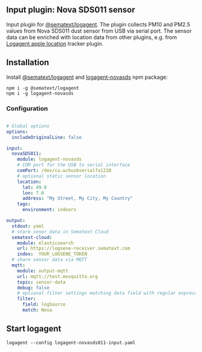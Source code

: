 ## Input plugin: Nova SDS011 sensor

Input plugin for [@sematext/logagent](http://sematext.com/logagent/). The plugin collects PM10 and PM2.5 values from Nova SDS011 dust sensor from USB via serial port. The sensor data can be enriched with location data from other plugins, e.g. from [Logagent apple location](logagent-apple-location) tracker plugin. 

## Installation 

Install [@sematext/logagent](https://www.npmjs.com/package/@sematext/logagent) and [logagent-novasds](https://www.npmjs.com/package/logagent-novasds) npm package: 

```
npm i -g @sematext/logagent 
npm i -g logagent-novasds
```
 
### Configuration

```yaml

# Global options
options:
  includeOriginalLine: false

input:
  novaSDS011:
    module: logagent-novasds
    # COM port for the USB to serial interface
    comPort: /dev/cu.wchusbserialfa1220
    # optional static sensor location
    location:  
      lat: 49.0
      lon: 7.0
      address: "My Street, My City, My Country"
    tags: 
      environment: indoors

output: 
  stdout: yaml
  # store senor data in Sematext Cloud
  sematext-cloud:
    module: elasticsearch
    url: https://logsene-receiver.sematext.com
    index:  YOUR_LOGSENE_TOKEN
  # share sensor data via MQTT
  mqtt:
    module: output-mqtt
    url: mqtt://test.mosquitto.org
    topic: sensor-data
    debug: false
    # optional filter settings matching data field with regular expressions
    filter: 
      field: logSource
      match: Nova

```

## Start logagent

```
logagent --config logagent-novasds011-input.yaml
```